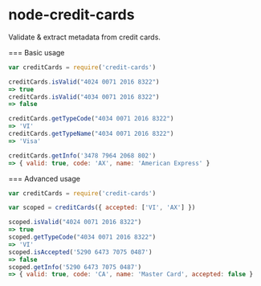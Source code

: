 node-credit-cards
=================

Validate & extract metadata from credit cards.

=== Basic usage

```js
var creditCards = require('credit-cards')

creditCards.isValid("4024 0071 2016 8322")
=> true
creditCards.isValid("4034 0071 2016 8322")
=> false

creditCards.getTypeCode("4034 0071 2016 8322")
=> 'VI'
creditCards.getTypeName("4034 0071 2016 8322")
=> 'Visa'

creditCards.getInfo('3478 7964 2068 802')
=> { valid: true, code: 'AX', name: 'American Express' }
```

=== Advanced usage

```js
var creditCards = require('credit-cards')

var scoped = creditCards({ accepted: ['VI', 'AX'] })

scoped.isValid("4024 0071 2016 8322")
=> true
scoped.getTypeCode("4034 0071 2016 8322")
=> 'VI'
scoped.isAccepted('5290 6473 7075 0487')
=> false
scoped.getInfo('5290 6473 7075 0487')
=> { valid: true, code: 'CA', name: 'Master Card', accepted: false }
```
